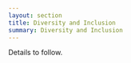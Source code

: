```yaml
---
layout: section
title: Diversity and Inclusion
summary: Diversity and Inclusion
---
```


Details to follow.



